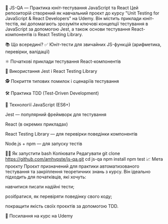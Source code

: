 🧪 JS-QA — Практика юніт-тестування JavaScript та React
Цей репозиторій створений як навчальний проєкт до курсу "Unit Testing for JavaScript & React Developers" на Udemy. Він містить приклади юніт-тестів, які допомагають зрозуміти ключові концепції тестування в JavaScript за допомогою Jest, а також основи тестування React-компонентів із React Testing Library.

📚 Що всередині?
✅ Юніт-тести для звичайних JS-функцій (арифметика, перевірки, валідації)

⚛️ Початкові приклади тестування React-компонентів

🧰 Використання Jest і React Testing Library

🕵️ Покриття типових помилок і сценаріїв тестування

🛠 Практика TDD (Test-Driven Development)

🚀 Технології
JavaScript (ES6+)

Jest — популярний фреймворк для тестування

React (в окремих прикладах)

React Testing Library — для перевірки поведінки компонентів

Node.js + npm — для запуску тестів

🧑‍💻 Як запустити
bash
Копіювати
Редагувати
git clone https://github.com/amhvpste/js-qa.git
cd js-qa
npm install
npm test
📈 Мета проєкту
Проєкт призначений для практики автоматизованого тестування та закріплення теоретичних знань з курсу. Він ідеально підходить для початківців, які хочуть:

навчитися писати надійні тести;

розібратися, як перевіряти поведінку свого коду;

покращити якість своїх проєктів за допомогою TDD.

🔗 Посилання на курс на Udemy
